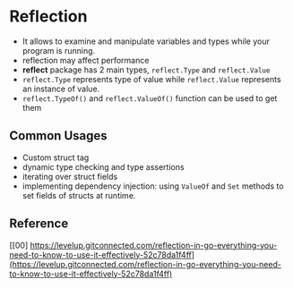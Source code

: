 # Reflection

- It allows to examine and manipulate variables and types while your program is running.
- reflection may affect performance
- **reflect** package has 2 main types, `reflect.Type` and `reflect.Value`
- `reflect.Type` represents type of value while `reflect.Value` represents an instance of value.
- `reflect.TypeOf()` and `reflect.ValueOf()` function can be used to get them

## Common Usages

- Custom struct tag
- dynamic type checking and type assertions
- iterating over struct fields
- implementing dependency injection: using `ValueOf` and `Set` methods to set fields of structs at runtime.

## Reference

[[00] https://levelup.gitconnected.com/reflection-in-go-everything-you-need-to-know-to-use-it-effectively-52c78da1f4ff](https://levelup.gitconnected.com/reflection-in-go-everything-you-need-to-know-to-use-it-effectively-52c78da1f4ff)
